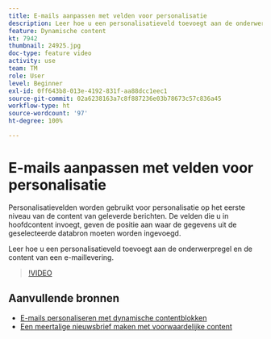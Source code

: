```yaml
---
title: E-mails aanpassen met velden voor personalisatie
description: Leer hoe u een personalisatieveld toevoegt aan de onderwerpregel en de content van een e-maillevering.
feature: Dynamische content
kt: 7942
thumbnail: 24925.jpg
doc-type: feature video
activity: use
team: TM
role: User
level: Beginner
exl-id: 0ff643b8-013e-4192-831f-aa88dcc1eec1
source-git-commit: 02a6238163a7c8f887236e03b78673c57c836a45
workflow-type: ht
source-wordcount: '97'
ht-degree: 100%

---
```


# E-mails aanpassen met velden voor personalisatie

Personalisatievelden worden gebruikt voor personalisatie op het eerste niveau van de content van geleverde berichten. De velden die u in hoofdcontent invoegt, geven de positie aan waar de gegevens uit de geselecteerde databron moeten worden ingevoegd.

Leer hoe u een personalisatieveld toevoegt aan de onderwerpregel en de content van een e-maillevering.

>[!VIDEO](https://video.tv.adobe.com/v/24925?quality=12)

## Aanvullende bronnen

* [E-mails personaliseren met dynamische contentblokken](/help/content-creation/personalize-using-dynamic-content-blocks.md)
* [Een meertalige nieuwsbrief maken met voorwaardelijke content](/help/content-creation/create-a-multilingual-newsletter-using-conditional-content.md)
